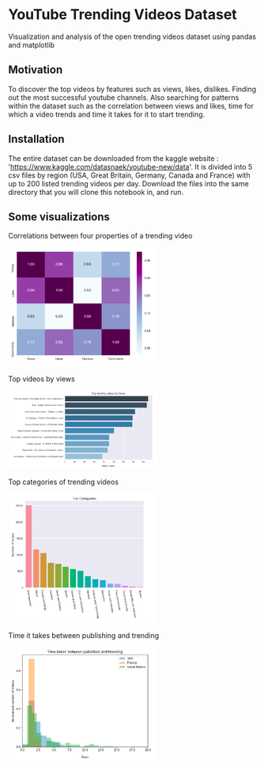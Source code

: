 # YouTube Trending Videos Dataset
Visualization and analysis of the open trending videos dataset using pandas and matplotlib

## Motivation
To discover the top videos by features such as views, likes, dislikes. Finding out the most successful youtube channels. Also searching for patterns within the dataset such as the correlation between views and likes, time for which a video trends and time it takes for it to start trending. 

## Installation
The entire dataset can be downloaded from the kaggle website : 'https://www.kaggle.com/datasnaek/youtube-new/data'.
It is divided into 5 csv files by region (USA, Great Britain, Germany, Canada and France) with up to 200 listed trending videos per day. Download the files into the same directory that you will clone this notebook in, and run. 

## Some visualizations
Correlations between four properties of a trending video

<img src="https://github.com/rva15/Youtube_data_analysis/blob/master/correlation.png" width="300">
   
Top videos by views

<img src="https://github.com/rva15/Youtube_data_analysis/blob/master/topviews.png" width="300">

Top categories of trending videos

<img src="https://github.com/rva15/Youtube_data_analysis/blob/master/top_cat.png" width="300">

Time it takes between publishing and trending

<img src="https://github.com/rva15/Youtube_data_analysis/blob/master/timetotrend.png" width="300">
